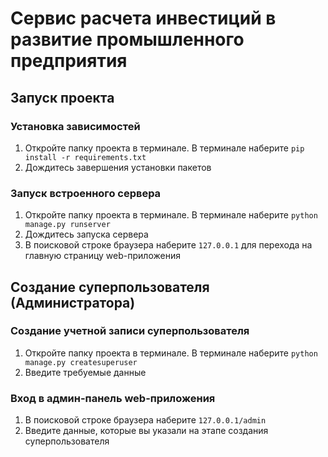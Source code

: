 # Сервис расчета инвестиций в развитие промышленного предприятия

## Запуск проекта

### Установка зависимостей

1. Откройте папку проекта в терминале. В терминале наберите `pip install -r requirements.txt`
2. Дождитесь завершения установки пакетов

### Запуск встроенного сервера

1. Откройте папку проекта в терминале. В терминале наберите `python manage.py runserver`
2. Дождитесь запуска сервера
3. В поисковой строке браузера наберите `127.0.0.1` для перехода на главную страницу web-приложения

## Создание суперпользователя (Администратора)

### Создание учетной записи суперпользователя

1. Откройте папку проекта в терминале. В терминале наберите `python manage.py createsuperuser`
2. Введите требуемые данные

### Вход в админ-панель web-приложения

1. В поисковой строке браузера наберите `127.0.0.1/admin`
2. Введите данные, которые вы указали на этапе создания суперпользователя